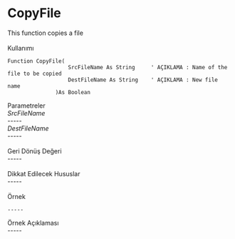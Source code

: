 # CopyFile

This function copies a file\
\
Kullanımı

```
Function CopyFile(
                   SrcFileName As String     ' AÇIKLAMA : Name of the file to be copied
                   DestFileName As String    ' AÇIKLAMA : New file name
               )As Boolean
```

Parametreler\
_SrcFileName_\
\-----\
_DestFileName_\
\-----\
\
Geri Dönüş Değeri\
\-----\
\
Dikkat Edilecek Hususlar\
\-----\
\
Örnek

```
-----
```

Örnek Açıklaması\
\-----
